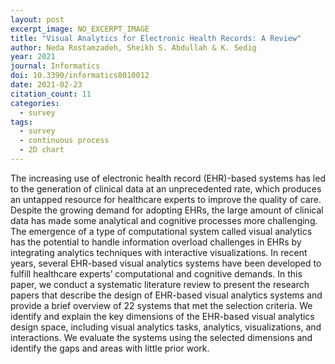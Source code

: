 ```yaml
---
layout: post
excerpt_image: NO_EXCERPT_IMAGE
title: "Visual Analytics for Electronic Health Records: A Review"
author: Neda Rostamzadeh, Sheikh S. Abdullah & K. Sedig
year: 2021
journal: Informatics
doi: 10.3390/informatics8010012
date: 2021-02-23
citation_count: 11
categories:
  - survey
tags:
  - survey
  - continuous process
  - 2D chart
---
```

The increasing use of electronic health record (EHR)-based systems has led to the generation of clinical data at an unprecedented rate, which produces an untapped resource for healthcare experts to improve the quality of care. Despite the growing demand for adopting EHRs, the large amount of clinical data has made some analytical and cognitive processes more challenging. The emergence of a type of computational system called visual analytics has the potential to handle information overload challenges in EHRs by integrating analytics techniques with interactive visualizations. In recent years, several EHR-based visual analytics systems have been developed to fulfill healthcare experts’ computational and cognitive demands. In this paper, we conduct a systematic literature review to present the research papers that describe the design of EHR-based visual analytics systems and provide a brief overview of 22 systems that met the selection criteria. We identify and explain the key dimensions of the EHR-based visual analytics design space, including visual analytics tasks, analytics, visualizations, and interactions. We evaluate the systems using the selected dimensions and identify the gaps and areas with little prior work.
